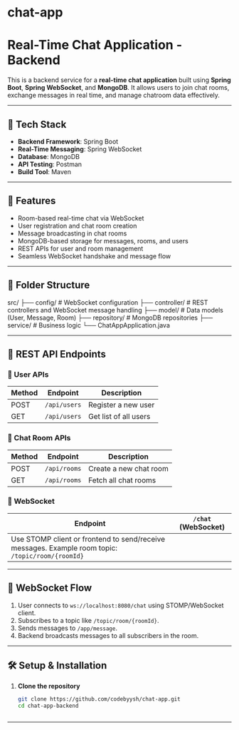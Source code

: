 # chat-app

# Real-Time Chat Application - Backend

This is a backend service for a **real-time chat application** built using **Spring Boot**, **Spring WebSocket**, and **MongoDB**. It allows users to join chat rooms, exchange messages in real time, and manage chatroom data effectively.

---

## 🔧 Tech Stack

- **Backend Framework**: Spring Boot
- **Real-Time Messaging**: Spring WebSocket
- **Database**: MongoDB
- **API Testing**: Postman
- **Build Tool**: Maven

---

## 🚀 Features

- Room-based real-time chat via WebSocket
- User registration and chat room creation
- Message broadcasting in chat rooms
- MongoDB-based storage for messages, rooms, and users
- REST APIs for user and room management
- Seamless WebSocket handshake and message flow

---

## 📁 Folder Structure
src/
├── config/              # WebSocket configuration
├── controller/          # REST controllers and WebSocket message handling
├── model/               # Data models (User, Message, Room)
├── repository/          # MongoDB repositories
├── service/             # Business logic
└── ChatAppApplication.java



---

## 📡 REST API Endpoints

### 👤 User APIs

| Method | Endpoint            | Description            |
|--------|---------------------|------------------------|
| POST   | `/api/users`        | Register a new user    |
| GET    | `/api/users`        | Get list of all users  |

### 💬 Chat Room APIs

| Method | Endpoint             | Description               |
|--------|----------------------|---------------------------|
| POST   | `/api/rooms`         | Create a new chat room    |
| GET    | `/api/rooms`         | Fetch all chat rooms      |

### 🔄 WebSocket

| Endpoint | `/chat` (WebSocket) |
|---------|----------------------|
| Use STOMP client or frontend to send/receive messages. Example room topic: `/topic/room/{roomId}` |

---

## 🔌 WebSocket Flow

1. User connects to `ws://localhost:8080/chat` using STOMP/WebSocket client.
2. Subscribes to a topic like `/topic/room/{roomId}`.
3. Sends messages to `/app/message`.
4. Backend broadcasts messages to all subscribers in the room.

---

## 🛠️ Setup & Installation

1. **Clone the repository**
   ```bash
   git clone https://github.com/codebyysh/chat-app.git
   cd chat-app-backend



---